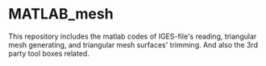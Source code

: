 # MATLAB_mesh
This repository includes the matlab codes of IGES-file's reading, triangular mesh generating, and triangular mesh surfaces' trimming. And also the 3rd party tool boxes related. 
